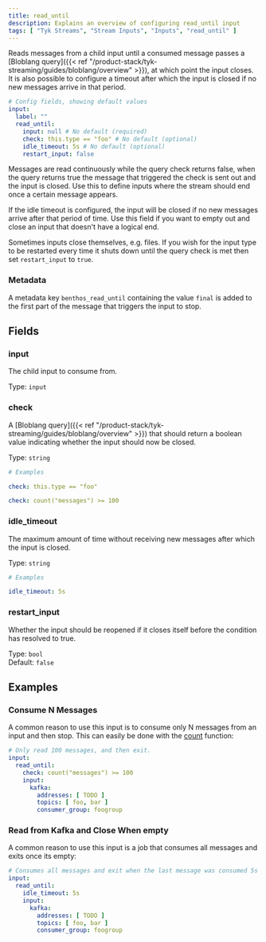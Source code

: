 ```yaml
---
title: read_until
description: Explains an overview of configuring read_until input
tags: [ "Tyk Streams", "Stream Inputs", "Inputs", "read_until" ]
---
```


Reads messages from a child input until a consumed message passes a [Bloblang query]({{< ref "/product-stack/tyk-streaming/guides/bloblang/overview" >}}), at which point the input closes. It is also possible to configure a timeout after which the input is closed if no new messages arrive in that period.

```yml
# Config fields, showing default values
input:
  label: ""
  read_until:
    input: null # No default (required)
    check: this.type == "foo" # No default (optional)
    idle_timeout: 5s # No default (optional)
    restart_input: false
```

Messages are read continuously while the query check returns false, when the query returns true the message that triggered the check is sent out and the input is closed. Use this to define inputs where the stream should end once a certain message appears.

If the idle timeout is configured, the input will be closed if no new messages arrive after that period of time. Use this field if you want to empty out and close an input that doesn't have a logical end.

Sometimes inputs close themselves, e.g. files. If you wish for the input type to be restarted every time it shuts down until the query check is met then set `restart_input` to `true`.

### Metadata

A metadata key `benthos_read_until` containing the value `final` is added to the first part of the message that triggers the input to stop.

## Fields

### input

The child input to consume from.


Type: `input`  

### check

A [Bloblang query]({{< ref "/product-stack/tyk-streaming/guides/bloblang/overview" >}}) that should return a boolean value indicating whether the input should now be closed.


Type: `string`  

```yml
# Examples

check: this.type == "foo"

check: count("messages") >= 100
```

### idle_timeout

The maximum amount of time without receiving new messages after which the input is closed.


Type: `string`  

```yml
# Examples

idle_timeout: 5s
```

### restart_input

Whether the input should be reopened if it closes itself before the condition has resolved to true.


Type: `bool`  
Default: `false`  

## Examples

### Consume N Messages

A common reason to use this input is to consume only N messages from an input and then stop. This can easily be done with the [count](/docs/guides/bloblang/functions/#count) function:

```yaml
# Only read 100 messages, and then exit.
input:
  read_until:
    check: count("messages") >= 100
    input:
      kafka:
        addresses: [ TODO ]
        topics: [ foo, bar ]
        consumer_group: foogroup
```

### Read from Kafka and Close When empty

A common reason to use this input is a job that consumes all messages and exits once its empty:

```yaml
# Consumes all messages and exit when the last message was consumed 5s ago.
input:
  read_until:
    idle_timeout: 5s
    input:
      kafka:
        addresses: [ TODO ]
        topics: [ foo, bar ]
        consumer_group: foogroup
```


